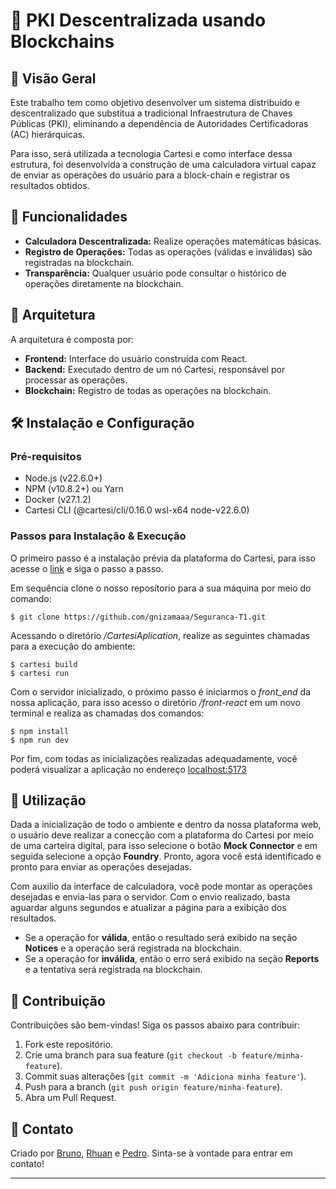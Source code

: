 # 🧮 PKI Descentralizada usando Blockchains

## 📜 Visão Geral

Este trabalho tem como objetivo desenvolver um sistema distribuído e descentralizado que substitua a tradicional Infraestrutura de Chaves Públicas (PKI), eliminando a dependência de Autoridades Certificadoras (AC) hierárquicas. 

Para isso, será utilizada a tecnologia Cartesi e como interface dessa estrutura, foi desenvolvida a construção de uma calculadora virtual capaz de enviar as operações do usuário para a block-chain e registrar os resultados obtidos. 

## 🚀 Funcionalidades

- **Calculadora Descentralizada:** Realize operações matemáticas básicas.
- **Registro de Operações:** Todas as operações (válidas e inválidas) são registradas na blockchain.
- **Transparência:** Qualquer usuário pode consultar o histórico de operações diretamente na blockchain.

## 🧩 Arquitetura

A arquitetura é composta por:

- **Frontend:** Interface do usuário construída com React.
- **Backend:** Executado dentro de um nó Cartesi, responsável por processar as operações.
- **Blockchain:** Registro de todas as operações na blockchain.

## 🛠️ Instalação e Configuração

### Pré-requisitos

- Node.js (v22.6.0+)
- NPM (v10.8.2+) ou Yarn
- Docker (v27.1.2)
- Cartesi CLI   (@cartesi/cli/0.16.0 wsl-x64 node-v22.6.0)

### Passos para Instalação & Execução

O primeiro passo é a instalação prévia da plataforma do Cartesi, para isso acesse o [link](https://docs.cartesi.io/cartesi-rollups/1.3/development/installation/) e siga o passo a passo.

Em sequência clone o nosso reposítorio para a sua máquina por meio do comando:
```
$ git clone https://github.com/gnizamaaa/Seguranca-T1.git
```
Acessando o diretório */CartesiAplication*, realize as seguintes chamadas para a execução do ambiente:
```
$ cartesi build
$ cartesi run
```

Com o servidor inicializado, o próximo passo é iniciarmos o *front_end* da nossa aplicação, para isso acesso o diretório */front-react* em um novo terminal e realiza as chamadas dos comandos:
```
$ npm install
$ npm run dev
```

Por fim, com todas as inicializações realizadas adequadamente, você poderá visualizar a aplicação no endereço [localhost:5173](http://localhost:5173/)
   

## 📝 Utilização

Dada a inicialização de todo o ambiente e dentro da nossa plataforma web, o usuário deve realizar a conecção com a plataforma do Cartesi por meio de uma carteira digital, para isso selecione o botão **Mock Connector** e em seguida selecione a opção **Foundry**. Pronto, agora você está identificado e pronto para enviar as operações desejadas.

Com auxilio da interface de calculadora, você pode montar as operações desejadas e envia-las para o servidor. Com o envio realizado, basta aguardar alguns segundos e atualizar a página para a exibição dos resultados.

- Se a operação for **válida**, então o resultado será exibido na seção **Notices** e a operação será registrada na blockchain.
- Se a operação for **inválida**, então o erro será exibido na seção **Reports** e a tentativa será registrada na blockchain.

## 🤝 Contribuição

Contribuições são bem-vindas! Siga os passos abaixo para contribuir:

1. Fork este repositório.
2. Crie uma branch para sua feature (`git checkout -b feature/minha-feature`).
3. Commit suas alterações (`git commit -m 'Adiciona minha feature'`).
4. Push para a branch (`git push origin feature/minha-feature`).
5. Abra um Pull Request.


## 💬 Contato

Criado por [Bruno](https://github.com/bmacerbi), [Rhuan](https://github.com/gnizamaaa) e [Pedro](https://github.com/Pedro2um). Sinta-se à vontade para entrar em contato!

---